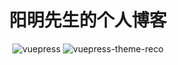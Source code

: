 <h1 align="center">阳明先生的个人博客</h1>

<div align="center">
  <img src="https://img.shields.io/badge/vuepress-1.0.4-brightgreen.svg" alt="vuepress">
  <img src="https://img.shields.io/badge/vuepress--theme--reco-1.1.4-blue.svg" alt="vuepress-theme-reco">
</div>
